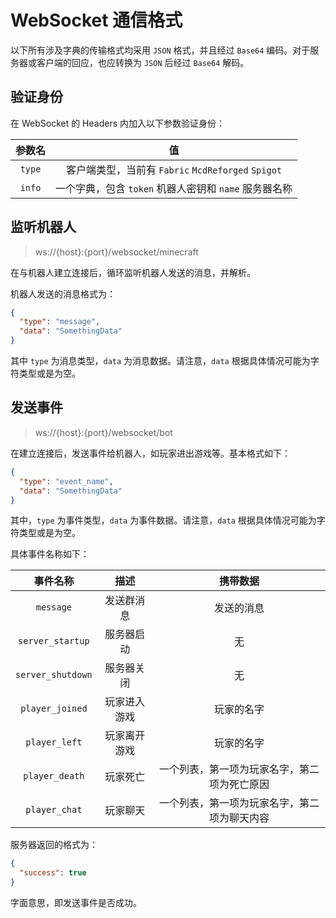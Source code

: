 # WebSocket 通信格式

以下所有涉及字典的传输格式均采用 `JSON` 格式，并且经过 `Base64` 编码。对于服务器或客户端的回应，也应转换为 `JSON`
后经过 `Base64` 解码。

## 验证身份

在 WebSocket 的 Headers 内加入以下参数验证身份：

|  参数名   |                     值                     |
|:------:|:-----------------------------------------:|
| `type` | 客户端类型，当前有 `Fabric` `McdReforged` `Spigot` |
| `info` |    一个字典，包含 `token` 机器人密钥和 `name` 服务器名称    |

## 监听机器人

> ws://{host}:{port}/websocket/minecraft

在与机器人建立连接后，循环监听机器人发送的消息，并解析。

机器人发送的消息格式为：

```json
{
  "type": "message",
  "data": "SomethingData"
}
```

其中 `type` 为消息类型，`data` 为消息数据。请注意，`data` 根据具体情况可能为字符类型或是为空。

## 发送事件

> ws://{host}:{port}/websocket/bot

在建立连接后，发送事件给机器人，如玩家进出游戏等。基本格式如下：

```json
{
  "type": "event_name",
  "data": "SomethingData"
}
```

其中，`type` 为事件类型，`data` 为事件数据。请注意，`data` 根据具体情况可能为字符类型或是为空。

具体事件名称如下：

|       事件名称        |   描述   |          携带数据          |
|:-----------------:|:------:|:----------------------:|
|     `message`     | 发送群消息  |         发送的消息          |
| `server_startup`  | 服务器启动  |           无            |
| `server_shutdown` | 服务器关闭  |           无            |
|  `player_joined`  | 玩家进入游戏 |         玩家的名字          |
|   `player_left`   | 玩家离开游戏 |         玩家的名字          |
|  `player_death`   |  玩家死亡  | 一个列表，第一项为玩家名字，第二项为死亡原因 |
|   `player_chat`   |  玩家聊天  | 一个列表，第一项为玩家名字，第二项为聊天内容 |

服务器返回的格式为：

```json
{
  "success": true
}
```

字面意思，即发送事件是否成功。
